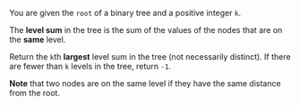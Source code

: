 You are given the `root` of a binary tree and a positive integer `k`.

The **level sum** in the tree is the sum of the values of the nodes that are on the **same** level.

Return the `k`th **largest** level sum in the tree (not necessarily distinct). If there are fewer than `k` levels in the tree, return `-1`.

**Note** that two nodes are on the same level if they have the same distance from the root.